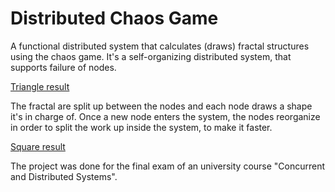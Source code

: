 # Distributed Chaos Game

A functional distributed system that calculates (draws) fractal structures using the chaos game. It's a self-organizing distributed system, that supports failure of nodes. 

[Triangle result](./triangle.png)

The fractal are split up between the nodes and each node draws a shape it's in charge of. Once a new node enters the system, the nodes reorganize in order to split the work up inside the system, to make it faster.

[Square result](./square.png)

The project was done for the final exam of an university course "Concurrent and Distributed Systems".
